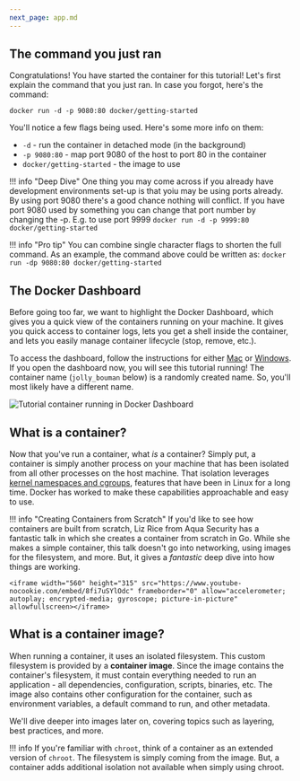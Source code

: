 ```yaml
---
next_page: app.md
---
```


## The command you just ran

Congratulations! You have started the container for this tutorial!
Let's first explain the command that you just ran. In case you forgot,
here's the command:

```cli
docker run -d -p 9080:80 docker/getting-started
```

You'll notice a few flags being used. Here's some more info on them:

- `-d` - run the container in detached mode (in the background)
- `-p 9080:80` - map port 9080 of the host to port 80 in the container
- `docker/getting-started` - the image to use

!!! info "Deep Dive"
    One thing you may come across if you already have development environments
    set-up is that yoiu may be using ports already. By using port 9080 there's a 
    good chance nothing will conflict. If you have port 9080 used by something 
    you can change that port number by changing the -p. E.g. to use port 9999
    ```
    docker run -d -p 9999:80 docker/getting-started
    ```


!!! info "Pro tip"
    You can combine single character flags to shorten the full command.
    As an example, the command above could be written as:
    ```
    docker run -dp 9080:80 docker/getting-started
    ```

## The Docker Dashboard

Before going too far, we want to highlight the Docker Dashboard, which gives
you a quick view of the containers running on your machine. It gives you quick
access to container logs, lets you get a shell inside the container, and lets you
easily manage container lifecycle (stop, remove, etc.). 

To access the dashboard, follow the instructions for either 
[Mac](https://docs.docker.com/docker-for-mac/dashboard/) or 
[Windows](https://docs.docker.com/docker-for-windows/dashboard/). If you open the dashboard
now, you will see this tutorial running! The container name (`jolly_bouman` below) is a
randomly created name. So, you'll most likely have a different name.

![Tutorial container running in Docker Dashboard](tutorial-in-dashboard.png)


## What is a container?

Now that you've run a container, what _is_ a container? Simply put, a container is
simply another process on your machine that has been isolated from all other processes
on the host machine. That isolation leverages [kernel namespaces and cgroups](https://medium.com/@saschagrunert/demystifying-containers-part-i-kernel-space-2c53d6979504), features that have been 
in Linux for a long time. Docker has worked to make these capabilities approachable and easy to use.

!!! info "Creating Containers from Scratch"
    If you'd like to see how containers are built from scratch, Liz Rice from Aqua Security
    has a fantastic talk in which she creates a container from scratch in Go. While she makes
    a simple container, this talk doesn't go into networking, using images for the filesystem, 
    and more. But, it gives a _fantastic_ deep dive into how things are working.

    <iframe width="560" height="315" src="https://www.youtube-nocookie.com/embed/8fi7uSYlOdc" frameborder="0" allow="accelerometer; autoplay; encrypted-media; gyroscope; picture-in-picture" allowfullscreen></iframe>

## What is a container image?

When running a container, it uses an isolated filesystem. This custom filesystem is provided 
by a **container image**. Since the image contains the container's filesystem, it must contain everything 
needed to run an application - all dependencies, configuration, scripts, binaries, etc. The 
image also contains other configuration for the container, such as environment variables,
a default command to run, and other metadata.

We'll dive deeper into images later on, covering topics such as layering, best practices, and more.

!!! info
    If you're familiar with `chroot`, think of a container as an extended version of `chroot`. The
    filesystem is simply coming from the image. But, a container adds additional isolation not
    available when simply using chroot.

